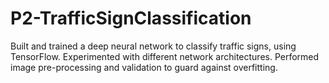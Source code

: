 # P2-TrafficSignClassification
Built and trained a deep neural network to classify traffic signs, using TensorFlow. Experimented with different network architectures. Performed image pre-processing and validation to guard against overfitting.
